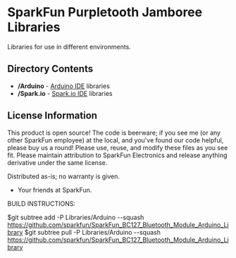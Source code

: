 SparkFun Purpletooth Jamboree Libraries
=================================

Libraries for use in different environments. 


Directory Contents
-------------------
* **/Arduino** - [Arduino IDE](http://www.arduino.cc/en/Main/Software) libraries
* **/Spark.io** - [Spark.io IDE](https://build.spark.io/build) libraries


License Information
-------------------
This product is open source! 
The code is beerware; if you see me (or any other SparkFun employee) at the local, and you've found our code helpful, please buy us a round!
Please use, reuse, and modify these files as you see fit. Please maintain attribution to SparkFun Electronics and release anything derivative under the same license.

Distributed as-is; no warranty is given.

- Your friends at SparkFun.

BUILD INSTRUCTIONS: 

$git subtree add -P Libraries/Arduino --squash https://github.com/sparkfun/SparkFun_BC127_Bluetooth_Module_Arduino_Library
$git subtree pull -P Libraries/Arduino --squash https://github.com/sparkfun/SparkFun_BC127_Bluetooth_Module_Arduino_Library

